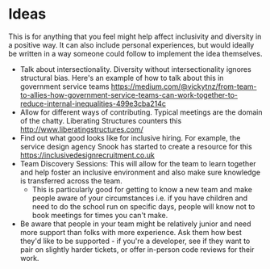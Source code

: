 # Ideas

This is for anything that you feel might help affect inclusivity and diversity in a positive way. It can also include personal experiences, but would ideally be written in a way someone could follow to implement the idea themselves.

- Talk about intersectionality. Diversity without intersectionality ignores structural bias. Here's an example of how to talk about this in government service teams https://medium.com/@vickytnz/from-team-to-allies-how-government-service-teams-can-work-together-to-reduce-internal-inequalities-499e3cba214c
- Allow for different ways of contributing. Typical meetings are the domain of the chatty. Liberating Structures counters this http://www.liberatingstructures.com/ 
- Find out what good looks like for inclusive hiring. For example, the service design agency Snook has started to create a resource for this https://inclusivedesignrecruitment.co.uk
- Team Discovery Sessions: This will allow for the team to learn together and help foster an inclusive environment and also make sure knowledge is transferred across the team.
    - This is particularly good for getting to know a new team and make people aware of your circumstances i.e. if you have children and need to do the school run on specific days, people will know not to book meetings for times you can't make.
- Be aware that people in your team might be relatively junior and need more support than folks with more experience. Ask them how best they'd like to be supported - if you're a developer, see if they want to pair on slightly harder tickets, or offer in-person code reviews for their work.

